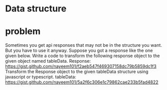 # Data structure

# problem

Sometimes you get api responses that may not be in the structure you want. But you have to use it
anyway.
Suppose you got a response like the one given below. Write a code to transform the following response
object to the given object named tableData.
Response: https://gist.github.com/nayeem101/f2aeb547f469307158dc79b5859dc1f3
Transform the Response object to the given tableData structure using javascript or typescript.
tableData: https://gist.github.com/nayeem101/5a2f6c306e1c79862cae233b5fad4822
